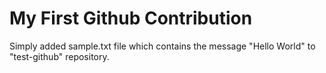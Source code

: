 # My First Github Contribution
Simply added sample.txt file which contains the message "Hello World" to "test-github" repository.
